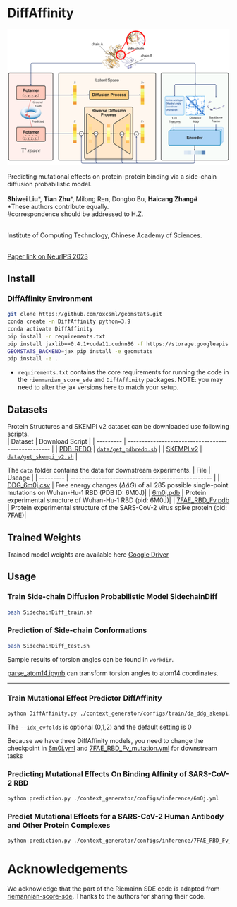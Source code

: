 # DiffAffinity

![text](./figures/RDGM.png)

Predicting mutational effects on protein-protein
binding via a side-chain diffusion probabilistic model. <br> <br>
**Shiwei Liu***, **Tian Zhu***, Milong Ren, Dongbo Bu, **Haicang Zhang#** <br>
*These authors contribute equally. <br>
#correspondence should be addressed to H.Z. <br> <br>

Institute of Computing Technology, Chinese Academy of Sciences.  <br> <br>

[Paper link on NeurIPS 2023](https://neurips.cc/virtual/2023/poster/72495)


## Install

### DiffAffinity Environment

```bash
git clone https://github.com/oxcsml/geomstats.git 
conda create -n DiffAffinity python=3.9
conda activate DiffAffinity
pip install -r requirements.txt
pip install jaxlib==0.4.1+cuda11.cudnn86 -f https://storage.googleapis.com/jax-releases/jax_cuda_releases.html
GEOMSTATS_BACKEND=jax pip install -e geomstats
pip install -e .
```

- `requirements.txt` contains the core requirements for running the code in the `riemmanian_score_sde` and `DiffAffinity` packages. NOTE: you may need to alter the jax versions here to match your setup.



## Datasets
Protein Structures and SKEMPI v2 dataset can be downloaded use following scripts.  
| Dataset   | Download Script                                    |
| --------- | -------------------------------------------------- |
| [PDB-REDO](https://pdb-redo.eu/)  | [`data/get_pdbredo.sh`](./data/get_pdbredo.sh)     |
| [SKEMPI v2](https://life.bsc.es/pid/skempi2) | [`data/get_skempi_v2.sh`](./data/get_skempi_v2.sh) |

The `data` folder contains the data for downstream experiments. 
 | File   | Useage                                |
| --------- | -------------------------------------------------- |
| [DDG_6m0j.csv](./data/DDG_6m0j.csv)  | Free energy changes ($\Delta \Delta G$) of all 285 possible single-point mutations on Wuhan-Hu-1 RBD (PDB ID: 6M0J)|
| [6m0j.pdb](./data/6m0j.pdb) | Protein experimental structure of Wuhan-Hu-1 RBD (pid: 6M0J)|
| [7FAE_RBD_Fv.pdb](./data/7FAE_RBD_Fv.pdb) | Protein experimental structure of  the SARS-CoV-2 virus spike protein (pid: 7FAE)|

## Trained Weights
Trained model weights are available here [Google Driver](https://drive.google.com/drive/folders/1NmKl-mLVgwBP7IVwX6BkJ2mB5xIYjRKB?usp=sharing) 

## Usage

### Train Side-chain Diffusion Probabilistic Model SidechainDiff

```bash
bash SidechainDiff_train.sh
```
###  Prediction of Side-chain Conformations

```bash
bash SidechainDiff_test.sh
```
Sample results of torsion angles can be found in `workdir`. 

[parse_atom14.ipynb](./parse_atom14.ipynb) can transform torsion angles to atom14 coordinates. 

---------
### Train Mutational Effect Predictor DiffAffinity 

```bash
python DiffAffinity.py ./context_generator/configs/train/da_ddg_skempi.yml --idx_cvfolds 0
```
The `--idx_cvfolds` is optional (0,1,2) and the default setting is 0

Because we have three DiffAffinity models, you need to change the checkpoint in [6m0j.yml](./context_generator/configs/inference/6m0j.yml) and [7FAE_RBD_Fv_mutation.yml](./context_generator/configs/inference/7FAE_RBD_Fv_mutation.yml) for downstream tasks

### Predicting Mutational Effects On Binding Affinity of SARS-CoV-2 RBD
```bash 
python prediction.py ./context_generator/configs/inference/6m0j.yml
```

### Predict Mutational Effects for a SARS-CoV-2 Human Antibody and Other Protein Complexes

```bash
python prediction.py ./context_generator/configs/inference/7FAE_RBD_Fv_mutation.yml
```

# Acknowledgements
We acknowledge that the part of the Riemainn SDE code is adapted from [riemannian-score-sde](https://github.com/oxcsml/riemannian-score-sde/tree/main). Thanks to the authors for sharing their code. 





